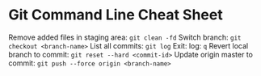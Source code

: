 # Git Command Line Cheat Sheet

Remove added files in staging area: `git clean -fd`
Switch branch: `git checkout <branch-name>`
List all commits: `git log`
Exit: log: `q`
Revert local branch to commit: `git reset --hard <commit-id>`
Update origin master to commit: `git push --force origin <branch-name>`
